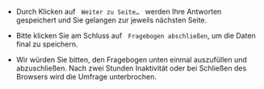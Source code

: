 * Durch Klicken auf  &nbsp; `Weiter zu Seite…` &nbsp; werden Ihre Antworten gespeichert und Sie gelangen zur jeweils nächsten Seite.

* Bitte klicken Sie am Schluss auf &nbsp; `Fragebogen abschließen`, um die Daten final zu speichern.

* Wir würden Sie bitten, den Fragebogen unten einmal auszufüllen und abzuschließen. Nach zwei Stunden Inaktivität oder bei Schließen des Browsers wird die Umfrage unterbrochen.


